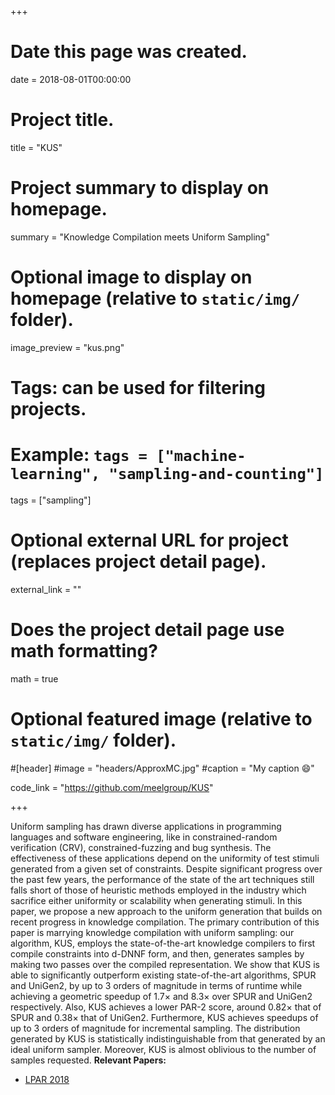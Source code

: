 +++
# Date this page was created.
date = 2018-08-01T00:00:00

# Project title.
title = "KUS"

# Project summary to display on homepage.
summary = "Knowledge Compilation meets Uniform Sampling"

# Optional image to display on homepage (relative to `static/img/` folder).
image_preview = "kus.png"

# Tags: can be used for filtering projects.
# Example: `tags = ["machine-learning", "sampling-and-counting"]`
tags = ["sampling"]

# Optional external URL for project (replaces project detail page).
external_link = ""

# Does the project detail page use math formatting?
math = true

# Optional featured image (relative to `static/img/` folder).
#[header]
#image = "headers/ApproxMC.jpg"
#caption = "My caption :smile:"

code_link = "https://github.com/meelgroup/KUS"

+++

Uniform sampling has drawn diverse applications in programming languages and software engineering, like in constrained-random verification (CRV), constrained-fuzzing and bug synthesis. The effectiveness of these applications depend on the uniformity of test stimuli generated from a given set of constraints. Despite significant progress over the past few years, the performance of the state of the art techniques still falls short of those of heuristic methods employed in the industry which sacrifice either uniformity or scalability when generating stimuli. In this paper, we propose a new approach to the uniform generation that builds on recent progress in knowledge compilation. The primary contribution of this paper is marrying knowledge compilation with uniform sampling: our algorithm, KUS, employs the state-of-the-art knowledge compilers to first compile constraints into d-DNNF form, and then, generates samples by making two passes over the compiled representation. We show that KUS is able to significantly outperform existing state-of-the-art algorithms, SPUR and UniGen2, by up to 3 orders of magnitude in terms of runtime while achieving a geometric speedup of $1.7\times$ and $8.3\times$ over SPUR and UniGen2 respectively. Also, KUS achieves a lower PAR-2 score, around $0.82\times$ that of SPUR and $0.38\times$ that of UniGen2. Furthermore, KUS achieves speedups of up to 3 orders of magnitude for incremental sampling. The distribution generated by KUS is statistically indistinguishable from that generated by an ideal uniform sampler. Moreover, KUS is almost oblivious to the number of samples requested.
**Relevant Papers:**

* [LPAR 2018](https://www.comp.nus.edu.sg/~meel/Papers/lpar18.pdf "LPAR 2018")
